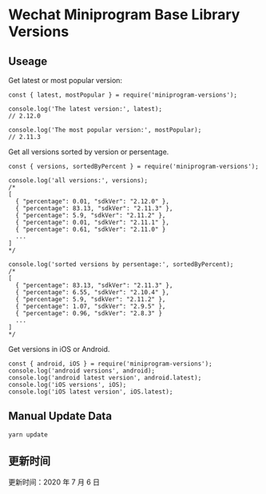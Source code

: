 
# Wechat Miniprogram Base Library Versions

## Useage

Get latest or most popular version:

```;
const { latest, mostPopular } = require('miniprogram-versions');

console.log('The latest version:', latest);
// 2.12.0

console.log('The most popular version:', mostPopular);
// 2.11.3

```

Get all versions sorted by version or persentage.

```
const { versions, sortedByPercent } = require('miniprogram-versions');

console.log('all versions:', versions);
/*
[
  { "percentage": 0.01, "sdkVer": "2.12.0" },
  { "percentage": 83.13, "sdkVer": "2.11.3" },
  { "percentage": 5.9, "sdkVer": "2.11.2" },
  { "percentage": 0.01, "sdkVer": "2.11.1" },
  { "percentage": 0.61, "sdkVer": "2.11.0" }
  ...
]
*/

console.log('sorted versions by persentage:', sortedByPercent);
/*
[
  { "percentage": 83.13, "sdkVer": "2.11.3" },
  { "percentage": 6.55, "sdkVer": "2.10.4" },
  { "percentage": 5.9, "sdkVer": "2.11.2" },
  { "percentage": 1.07, "sdkVer": "2.9.5" },
  { "percentage": 0.96, "sdkVer": "2.8.3" }
  ...
]
*/
```

Get versions in iOS or Android.

```
const { android, iOS } = require('miniprogram-versions');
console.log('android versions', android);
console.log('android latest version', android.latest);
console.log('iOS versions', iOS);
console.log('iOS latest version', iOS.latest);
```

## Manual Update Data

```
yarn update
```

## 更新时间

更新时间：2020 年 7 月 6 日
